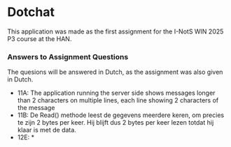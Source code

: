 # Dotchat

This application was made as the first assignment for the I-NotS WIN 2025 P3 course at the HAN. 

### Answers to Assignment Questions

The quesions will be answered in Dutch, as the assignment was also given in Dutch.

- 11A: The application running the server side shows messages longer than 2 characters on multiple lines, each line showing 2 characters of the message
- 11B: De Read() methode leest de gegevens meerdere keren, om precies te zijn 2 bytes per keer. Hij blijft dus 2 bytes per keer lezen totdat hij klaar is met de data.
- 12E: *
